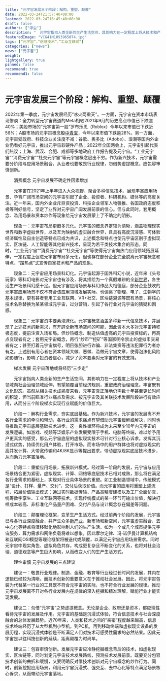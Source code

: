 ```yaml
---
title: "元宇宙发展三个阶段：解构、重塑、颠覆"
date: 2022-03-24T21:57:40+08:00
lastmod: 2022-03-24T16:45:40+08:00
draft: false
authors: ["浮尘"]
description: "　元宇宙指向人类全新的生产生活空间，其影响力在一定程度上将从技术和产业领域向社会治理领域延伸，有望颠覆当前经济规则，重塑政府治理理念，丰富既有文化形态。"
featuredImage: "VCG41N1093965074.jpg"
tags: [”元宇宙“，”信息技术“，”工业互联网“]
categories: ["news"]
news: ["元宇宙"]
weight: 
lightgallery: true
pinned: false
recommend: true
recommend1: false
---
```


# 元宇宙发展三个阶段：解构、重塑、颠覆



​     2022年第一季度，元宇宙发展经历“冰火两重天”。一方面，元宇宙在资本市场表现惨淡：全力转型元宇宙赛道的Meta相较2021年9月的历史高点市值已下跌逾40%；美股市场的“元宇宙第一股”罗布乐思（Roblox）今年以来市值已下跌近56%；A股市场的元宇宙概念股[中青宝](https://finance.sina.com.cn/realstock/company/sz300052/nc.shtml)，今年以来市值下跌逾28%。另一方面，元宇宙受政府、科技企业关注度不减：谷歌、奥多比（Adobe）、浪潮等国内外企业仍看好元宇宙，推出元宇宙软硬件产品；2022年全国两会上，元宇宙引起代表们热议；上海、武汉、合肥、成都等多地政府工作报告提及元宇宙。“工业元宇宙”“消费元宇宙”“社交元宇宙”等元宇宙概念层出不穷。作为新兴技术，元宇宙需要分阶段与应用场景融合，从业者也要敬畏行业规律，勿借势虚提概念，应包容审慎创新。

　　消费概念 元宇宙发展不确定性因素增加

　　元宇宙在2021年上半年进入大众视野，聚合多种信息技术、展现丰富应用场景、孕育广阔市场空间的元宇宙引起了企业、投资者、科研机构、媒体等的高度关注。近一年来，国内外企业斥巨资投资、科技企业领军人物强推、各国政府态度积极等利好信号，坚定了业界对元宇宙广阔发展前景的信心。但与此同时，套用概念、滥用场景和资本炒作等现象给元宇宙发展蒙上了不确定的阴影。

　　现象一：元宇宙布局更趋多元化。元宇宙的概念界定较为清晰，涵盖物理现实世界和数字虚拟世界，以及互为映射的虚实融合世界，且具有高度沉浸感、可体验经济属性及自主创造等特点已成为共识，上述概念和特点也使元宇宙区别于虚拟现实、区块链、人工智能等其他新兴技术，呈现为若干类技术集合的形态。同时，“工业元宇宙”“消费元宇宙”“社交元宇宙”等使得元宇宙向热门应用领域拓展延伸，一定程度上促进元宇宙布局多元化，但也存在部分企业完全脱离元宇宙概念和特点，“蹭热点”式宣传自家技术和产品的现象。

　　现象二：元宇宙应用场景科幻化。元宇宙起源于国外科幻小说，近年来《头号玩家》等科幻电影对元宇宙也有涉及，将其描绘为一个真假难辨的全[新世界](https://finance.sina.com.cn/realstock/company/sh600628/nc.shtml)，各生活生产场景科幻感十足。但元宇宙应用场景与科幻作品大相径庭，部分企业鼓吹的元宇宙应用场景不仅不符合该应用领域发展实际，也偏离了物理、电子、生物学的基本规律，更有甚者套用工业互联网、VR+社交、区块链溯源等既有场景，将核心技术名称替换为某某领域元宇宙，过分营销，引起了各行业对元宇宙的猜疑和困惑。

　　现象三：元宇宙资本要素泡沫化。元宇宙概念涵盖多种新一代信息技术，并展现了上述技术的新需求，有开辟全新市场空间的可能，因此资本大多对元宇宙持积极态度，提前注资入场布局。但炒热概念、制造估值虚高的元宇宙投资标的，再高点变现者有之；套用元宇宙概念，再行“炒币”“挖矿”等国家明令禁止的虚拟币交易者有之；甚至打着元宇宙旗号，明目张胆进行诈骗、非法集资等违法犯罪行为者亦有之。上述别有用心者在资本领域大做、恶做、滥做元宇宙文章，使得泡沫化风险如影随行，影响了投资者信心，减少了资本要素对元宇宙的有效支持。

　　梯次发展 元宇宙落地或将经历“三步走”

　　元宇宙指向人类全新的生产生活空间，其影响力在一定程度上将从技术和产业领域向社会治理领域延伸，有望颠覆当前经济规则，重塑政府治理理念，丰富既有文化形态。虽然从相关技术成熟度来看，元宇宙真正落地仍需数十年甚至更长时间的积淀，但当前瞄准行业痛点及需求、按元宇宙及其关联技术发展阶段进行有效应用，从而分三个阶段梯次实现行业赋能的价值巨大。

　　阶段一：解构行业需求，夯实底层基础。作为新兴技术，元宇宙的发展离不开各行业需求的牵引和带动，各行业的需求痛点有望借助元宇宙缓解或解决，同时也将推动元宇宙底层基础技术进步。这一良性循环将成为未来至少10年内元宇宙的发展逻辑。如游戏、视频等泛娱乐产业发展受限于手机、电脑等终端，难以给予用户更真实的感受，那么元宇宙底层的虚拟现实技术可针对行业核心诉求，发挥其沉浸式优势，持续优化用户体验，打开市场。而市场中的用户群体也将对虚拟现实的高并发计算、大带宽传输和4K/8K显示等提出要求，带动虚拟现实底层技术进步，从而助力元宇宙落地。

　　阶段二：重塑应用场景，拓展新兴模式。经过第一阶段的发展，元宇宙与应用场景结合更为紧密，虚拟现实、计算、网络等底层技术已相对成熟，那么将在满足各行业需求的基础上，实现对行业具体场景的重塑。如工业制造领域中，传统模式是“设计、打样、量产、交付”，交付后获取价值。而元宇宙的应用将重塑上述流程，拓展价值输出模式：通过实时数据传输、产品高精度建模以及工厂全面仿真，统筹数字孪生、工业互联网等技术，实现传统模式的某一环节可输出价值，解决打样成本较高、非标准化产品量产困难、交付产品与设计概念存在偏差等问题。

　　阶段三：颠覆理论框架，变革生产生活方式。经过前两个阶段的发展，元宇宙已与各行业深度融合，并产生众多[新产业](https://finance.sina.com.cn/realstock/company/sz300832/nc.shtml)、新市场和新空间，元宇宙虚实融合、去中心化等特点将潜移默化地影响到人们的生产生活。如为一个或几个城市提供元宇宙服务，算力需求和网络负载将难以想象，因此摩尔定律、冯·诺伊曼计算机结构和互联网OSI模型等理论框架将被迭代或颠覆，以满足元宇宙应用场景需求。同时元宇宙中现实角色、虚拟角色共存，构成更复杂且不断变化的关系，也将对社会治理、道德观念等产生巨大影响，从而改变人们的生产生活方式。

　　理性审慎 元宇宙发展的三点建议

　　建议一：敬畏行业规律。制造、金融、教育等行业经过长时间的发展，其内在逻辑已经较为清晰。而技术创新的重要意义在于推动社会发展。因此，将元宇宙包装为代替某一行业的工具既不符合元宇宙的实际，也不符合行业发展的规律。推动元宇宙发展离不开对各行业发展内在规律的深入挖掘和精准理解，赋能行业才能实现发展。

　　建议二：勿借“元宇宙”之势虚提概念。无论是企业、政府还是资本，都应理性看待元宇宙的发展及作用。元宇宙的基础是沉浸式体验，符合信息技术与社会深度融合的总体发展趋势。近70年来，人类和技术之间的“亲密”程度越来越高，信息技术终端经历了从大型机到小型机，到PC机，再到移动终端和虚拟现实设备的发展历程，实现沉浸式体验是不断满足人们对技术可感受性需求的必然结果。因此元宇宙是以往科技创新的延续，距离颠覆为时尚早。

　　建议三：包容审慎创新。发展元宇宙应冷静挖掘概念背后的技术，如虚拟现实、区块链等，同时划定元宇宙技术发展路线，预测技术发展前景。既要充分包容技术创新的曲折和缓慢，又要明确反对借技术创新对元宇宙概念的炒作行为。同时，创新挖掘应用场景，利用元宇宙沉浸式、强交互、去中心化等特点满足场景核心诉求，从而带动元宇宙落地。